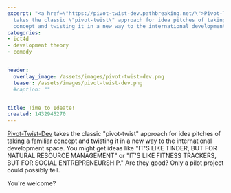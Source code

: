 ```yaml
---
excerpt: "<a href=\"https://pivot-twist-dev.pathbreaking.net/\">Pivot-Twist-Dev</a>
  takes the classic \"pivot-twist\" approach for idea pitches of taking a familiar
  concept and twisting it in a new way to the international development space."
categories:
- ict4d
- development theory
- comedy


header:
  overlay_image: /assets/images/pivot-twist-dev.png
  teaser: /assets/images/pivot-twist-dev.png
  #caption: ""


title: Time to Ideate!
created: 1432945270
---
```

<a href="https://pivot-twist-dev.pathbreaking.net/">Pivot-Twist-Dev</a> takes the classic "pivot-twist" approach for idea pitches of taking a familiar concept and twisting it in a new way to the international development space.  You might get ideas like "IT'S LIKE  TINDER, BUT FOR NATURAL RESOURCE MANAGEMENT" or "IT'S LIKE FITNESS TRACKERS, BUT FOR SOCIAL ENTREPRENEURSHIP."  Are they good?  Only a pilot project could possibly tell.

You're welcome?
